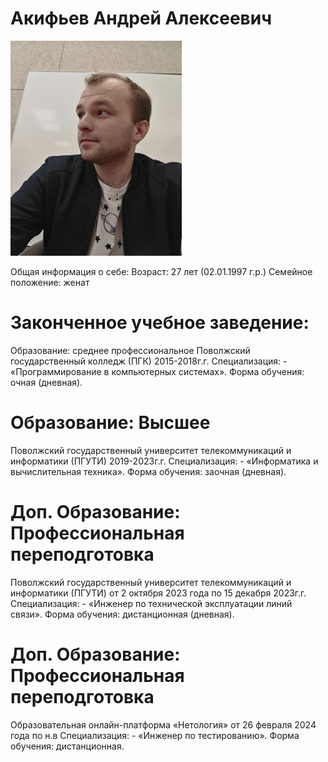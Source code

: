 # Акифьев Андрей Алексеевич                                                
![]( https://github.com/Andrei763/GitHub-portfolio/blob/main/image.png )

Общая информация о себе:
Возраст: 27 лет (02.01.1997 г.р.)
Семейное положение: женат

# Законченное учебное заведение:
Образование: среднее профессиональное
Поволжский государственный колледж (ПГК) 2015-2018г.г.
Специализация: - «Программирование в компьютерных системах».
Форма обучения: очная (дневная).

# Образование: Высшее
Поволжский государственный университет телекоммуникаций и информатики (ПГУТИ) 2019-2023г.г.
Специализация: - «Информатика и вычислительная техника».
Форма обучения: заочная (дневная).

# Доп. Образование: Профессиональная переподготовка
Поволжский государственный университет телекоммуникаций и информатики (ПГУТИ) от 2 октября 2023 года по 15 декабря 2023г.г.
Специализация: - «Инженер по технической эксплуатации линий связи».
Форма обучения: дистанционная (дневная).

# Доп. Образование: Профессиональная переподготовка
Образовательная онлайн-платформа  «Нетология» от 26 февраля 2024 года по н.в
Специализация: - «Инженер по тестированию».
Форма обучения: дистанционная.
